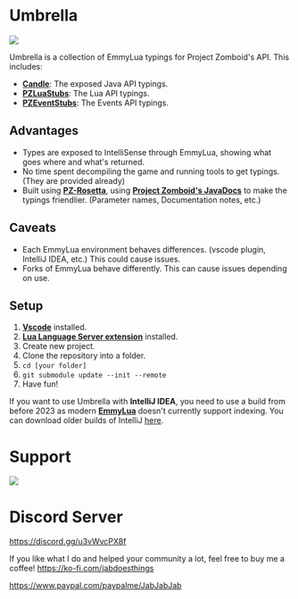 # Umbrella
![](https://i.imgur.com/wMKl10y.png)

Umbrella is a collection of EmmyLua typings for Project Zomboid's API. This includes:
- **[Candle](https://github.com/asledgehammer/Candle)**: The exposed Java API typings.
- **[PZLuaStubs](https://github.com/omarkmu/PZLuaStubs)**: The Lua API typings.
- **[PZEventStubs](https://github.com/demiurgeQuantified/PZEventStubs)**: The Events API typings.

## Advantages
- Types are exposed to IntelliSense through EmmyLua, showing what goes where and what's returned.
- No time spent decompiling the game and running tools to get typings. (They are provided already)
- Built using **[PZ-Rosetta](https://github.com/asledgehammer/PZ-Rosetta)**, using **[Project Zomboid's JavaDocs](https://projectzomboid.com/modding/)** to make the typings friendlier. (Parameter names, Documentation notes, etc.)

## Caveats
- Each EmmyLua environment behaves differences. (vscode plugin, IntelliJ IDEA, etc.) This could cause issues.
- Forks of EmmyLua behave differently. This can cause issues depending on use.

## Setup

1) **[Vscode](https://code.visualstudio.com/)** installed.
2) **[Lua Language Server extension](https://marketplace.visualstudio.com/items?itemName=sumneko.lua)** installed.
3) Create new project.
4) Clone the repository into a folder.
5) `cd [your folder]`
6) `git submodule update --init --remote`
7) Have fun!

If you want to use Umbrella with **IntelliJ IDEA**, you need to use a build from before 2023 as modern **[EmmyLua](https://plugins.jetbrains.com/plugin/9768-emmylua)** doesn't currently support indexing. You can download older builds of IntelliJ [here](https://www.jetbrains.com/idea/download/other.html).

# Support

![](https://i.imgur.com/ZLnfTK4.png)

# Discord Server

<https://discord.gg/u3vWvcPX8f>

If you like what I do and helped your community a lot, feel free to buy me a coffee!
<https://ko-fi.com/jabdoesthings>

<https://www.paypal.com/paypalme/JabJabJab>
